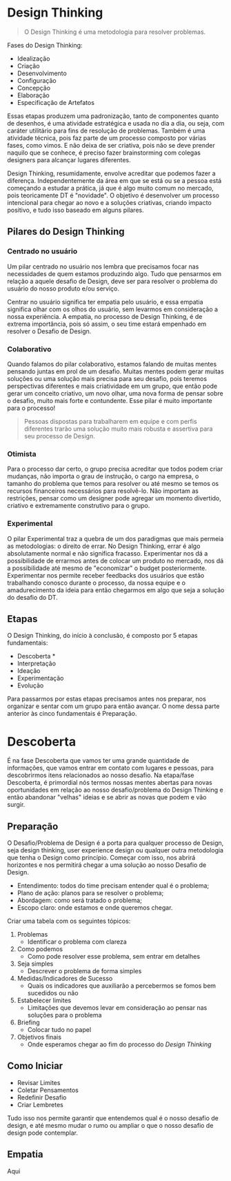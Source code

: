 # Design Thinking

>O Design Thinking é uma metodologia para resolver problemas.

Fases do Design Thinking:

* Idealização
* Criação
* Desenvolvimento
* Configuração
* Concepção
* Elaboração
* Especificação de Artefatos

Essas etapas produzem uma padronização, tanto de componentes quanto de desenhos, é uma atividade estratégica e usada no dia a dia, ou seja, com caráter utilitário para fins de resolução de problemas. Também é uma atividade técnica, pois faz parte de um processo composto por várias fases, como vimos. E não deixa de ser criativa, pois não se deve prender naquilo que se conhece, é preciso fazer brainstorming com colegas designers para alcançar lugares diferentes.

Design Thinking, resumidamente, envolve acreditar que podemos fazer a diferença. Independentemente da área em que se está ou se a pessoa está começando a estudar a prática, já que é algo muito comum no mercado, pois teoricamente DT é "novidade". O objetivo é desenvolver um processo intencional para chegar ao novo e a soluções criativas, criando impacto positivo, e tudo isso baseado em alguns pilares.

## Pilares do Design Thinking

### Centrado no usuário

Um pilar centrado no usuário nos lembra que precisamos focar nas necessidades de quem estamos produzindo algo. Tudo que pensarmos em relação a aquele desafio de Design, deve ser para resolver o problema do usuário do nosso produto e/ou serviço.

Centrar no usuário significa ter empatia pelo usuário, e essa empatia significa olhar com os olhos do usuário, sem levarmos em consideração a nossa experiência. A empatia, no processo de Design Thinking, é de extrema importância, pois só assim, o seu time estará empenhado em resolver o Desafio de Design.

### Colaborativo

Quando falamos do pilar colaborativo, estamos falando de muitas mentes pensando juntas em prol de um desafio. Muitas mentes podem gerar muitas soluções ou uma solução mais precisa para seu desafio, pois teremos perspectivas diferentes e mais criatividade em um grupo, que então pode gerar um conceito criativo, um novo olhar, uma nova forma de pensar sobre o desafio, muito mais forte e contundente. Esse pilar é muito importante para o processo!

>Pessoas dispostas para trabalharem em equipe e com perfis diferentes trarão uma solução muito mais robusta e assertiva para seu processo de Design.

### Otimista

Para o processo dar certo, o grupo precisa acreditar que todos podem criar mudanças, não importa o grau de instrução, o cargo na empresa, o tamanho do problema que temos para resolver ou até mesmo se temos os recursos financeiros necessários para resolvê-lo. Não importam as restrições, pensar como um designer pode agregar um momento divertido, criativo e extremamente construtivo para o grupo.

### Experimental

O pilar Experimental traz a quebra de um dos paradigmas que mais permeia as metodologias: o direito de errar. No Design Thinking, errar é algo absolutamente normal e não significa fracasso. Experimentar nos dá a possibilidade de errarmos antes de colocar um produto no mercado, nos dá a possibilidade até mesmo de "economizar" o budget posteriormente. Experimentar nos permite receber feedbacks dos usuários que estão trabalhando conosco durante o processo, da nossa equipe e o amadurecimento da ideia para então chegarmos em algo que seja a solução do desafio do DT.

## Etapas

O Design Thinking, do início à conclusão, é composto por 5 etapas fundamentais:

* Descoberta
	* 
* Interpretação
* Ideação
* Experimentação
* Evolução

Para passarmos por estas etapas precisamos antes nos preparar, nos organizar e sentar com um grupo para então avançar. O nome dessa parte anterior às cinco fundamentais é Preparação.

# Descoberta

É na fase Descoberta que vamos ter uma grande quantidade de informações, que vamos entrar em contato com lugares e pessoas, para descobrirmos itens relacionados ao nosso desafio. Na etapa/fase Descoberta, é primordial nós termos nossas mentes abertas para novas oportunidades em relação ao nosso desafio/problema do Design Thinking e então abandonar "velhas" ideias e se abrir as novas que podem e vão surgir.

## Preparação

O Desafio/Problema de Design é a porta para qualquer processo de Design, seja design thinking, user experience design ou qualquer outra metodologia que tenha o Design como princípio. Começar com isso, nos abrirá horizontes e nos permitirá chegar a uma solução ao nosso Desafio de Design.

* Entendimento: todos do time precisam entender qual é o problema;
* Plano de ação: planos para se resolver o problema;
* Abordagem: como será tratado o problema;
* Escopo claro: onde estamos e onde queremos chegar.

Criar uma tabela com os seguintes tópicos:

1. Problemas
	* Identificar o problema com clareza
2. Como podemos
	* Como pode resolver esse problema, sem entrar em detalhes
3. Seja simples
	* Descrever o problema de forma simples
4. Medidas/Indicadores de Sucesso
	* Quais os indicadores que auxiliarão a percebermos se fomos bem sucedidos ou não
5. Estabelecer limites
	* Limitações que devemos levar em consideração ao pensar nas soluções para o problema
6. Briefing
	* Colocar tudo no papel
7. Objetivos finais
	* Onde esperamos chegar ao fim do processo do *Design Thinking*

## Como Iniciar

* Revisar Limites
* Coletar Pensamentos
* Redefinir Desafio
* Criar Lembretes

Tudo isso nos permite garantir que entendemos qual é o nosso desafio de design, e até mesmo mudar o rumo ou ampliar o que o nosso desafio de design pode contemplar.

## Empatia

Aqui 
